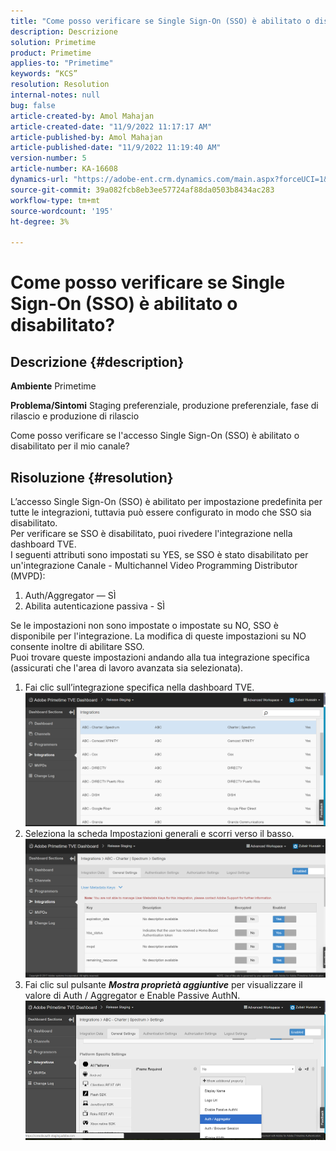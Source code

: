 ```yaml
---
title: "Come posso verificare se Single Sign-On (SSO) è abilitato o disabilitato?"
description: Descrizione
solution: Primetime
product: Primetime
applies-to: "Primetime"
keywords: “KCS”
resolution: Resolution
internal-notes: null
bug: false
article-created-by: Amol Mahajan
article-created-date: "11/9/2022 11:17:17 AM"
article-published-by: Amol Mahajan
article-published-date: "11/9/2022 11:19:40 AM"
version-number: 5
article-number: KA-16608
dynamics-url: "https://adobe-ent.crm.dynamics.com/main.aspx?forceUCI=1&pagetype=entityrecord&etn=knowledgearticle&id=a336b00b-2060-ed11-9561-6045bd006268"
source-git-commit: 39a082fcb8eb3ee57724af88da0503b8434ac283
workflow-type: tm+mt
source-wordcount: '195'
ht-degree: 3%

---
```


# Come posso verificare se Single Sign-On (SSO) è abilitato o disabilitato?

## Descrizione {#description}

<b>Ambiente</b>
Primetime


<b>Problema/Sintomi</b>
Staging preferenziale, produzione preferenziale, fase di rilascio e produzione di rilascio

Come posso verificare se l&#39;accesso Single Sign-On (SSO) è abilitato o disabilitato per il mio canale?


## Risoluzione {#resolution}

L’accesso Single Sign-On (SSO) è abilitato per impostazione predefinita per tutte le integrazioni, tuttavia può essere configurato in modo che SSO sia disabilitato.<br>Per verificare se SSO è disabilitato, puoi rivedere l&#39;integrazione nella dashboard TVE.<br>I seguenti attributi sono impostati su YES, se SSO è stato disabilitato per un&#39;integrazione Canale - Multichannel Video Programming Distributor (MVPD):<br>
1. Auth/Aggregator — SÌ
2. Abilita autenticazione passiva - SÌ

Se le impostazioni non sono impostate o impostate su NO, SSO è disponibile per l&#39;integrazione. La modifica di queste impostazioni su NO consente inoltre di abilitare SSO.<br>Puoi trovare queste impostazioni andando alla tua integrazione specifica (assicurati che l&#39;area di lavoro avanzata sia selezionata).
1. Fai clic sull’integrazione specifica nella dashboard TVE.![](assets/6664dc8b-ff71-eb11-a812-00224809a536.png)
2. Seleziona la scheda Impostazioni generali e scorri verso il basso.![](assets/ecedf1a3-ff71-eb11-a812-00224809a536.png)
3. Fai clic sul pulsante <b>*Mostra proprietà aggiuntive</b>* per visualizzare il valore di Auth / Aggregator e Enable Passive AuthN. ![](assets/1f33e3d9-ff71-eb11-a812-00224809a536.png)

